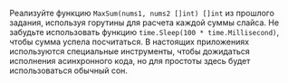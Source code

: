 
Реализуйте функцию `MaxSum(nums1, nums2 []int) []int` из прошлого задания, используя горутины для расчета каждой суммы слайса.
Не забудьте использовать функцию `time.Sleep(100 * time.Millisecond)`, чтобы сумма успела посчитаться. В настоящих приложениях используются специальные инструменты, чтобы дожидаться исполнения асинхронного кода, но для простоты здесь будет использоваться обычный сон.
